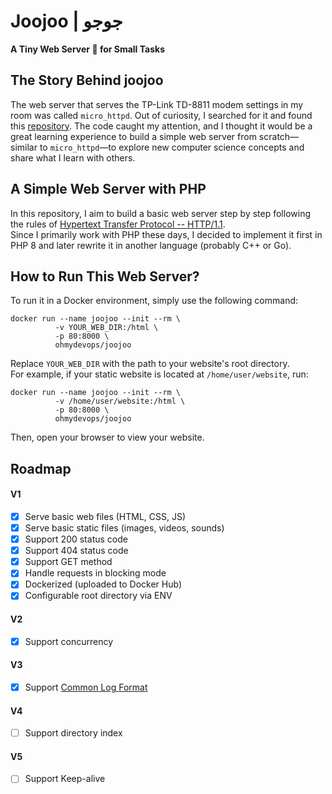 # Joojoo | جوجو

**A Tiny Web Server :baby_chick: for Small Tasks**

## The Story Behind joojoo

The web server that serves the TP-Link TD-8811 modem settings in my room was called `micro_httpd`. Out of curiosity, I searched for it and found this [repository](https://github.com/socram8888/micro_httpd). The code caught my attention, and I thought it would be a great learning experience to build a simple web server from scratch—similar to `micro_httpd`—to explore new computer science concepts and share what I learn with others.

## A Simple Web Server with PHP

In this repository, I aim to build a basic web server step by step following the rules of [Hypertext Transfer Protocol -- HTTP/1.1](https://datatracker.ietf.org/doc/html/rfc2616).  
Since I primarily work with PHP these days, I decided to implement it first in PHP 8 and later rewrite it in another language (probably C++ or Go).

## How to Run This Web Server?

To run it in a Docker environment, simply use the following command:

```
docker run --name joojoo --init --rm \
          -v YOUR_WEB_DIR:/html \
          -p 80:8000 \
          ohmydevops/joojoo
```

Replace `YOUR_WEB_DIR` with the path to your website's root directory.  
For example, if your static website is located at `/home/user/website`, run:

```
docker run --name joojoo --init --rm \
          -v /home/user/website:/html \
          -p 80:8000 \
          ohmydevops/joojoo
```

Then, open your browser to view your website.

## Roadmap  

#### V1  

- [x] Serve basic web files (HTML, CSS, JS)  
- [x] Serve basic static files (images, videos, sounds)  
- [x] Support 200 status code  
- [x] Support 404 status code  
- [x] Support GET method  
- [x] Handle requests in blocking mode  
- [x] Dockerized (uploaded to Docker Hub)  
- [x] Configurable root directory via ENV  

#### V2  

- [x] Support concurrency

#### V3  

- [x] Support [Common Log Format](https://en.wikipedia.org/wiki/Common_Log_Format)  

#### V4  

- [ ] Support directory index  

#### V5

- [ ] Support Keep-alive  

